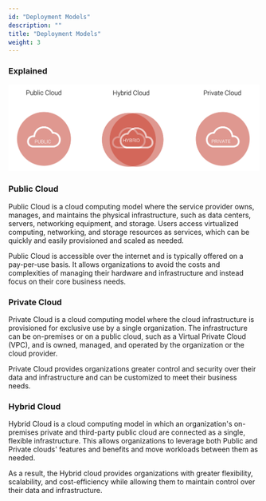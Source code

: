 ```yaml
---
id: "Deployment Models"
description: ""
title: "Deployment Models"
weight: 3
---
```



### **Explained**

![circles](circles.png)

### **Public Cloud**
Public Cloud is a cloud computing model where the service provider owns, manages, and maintains the physical infrastructure, such as data centers, servers, networking equipment, and storage. Users access virtualized computing, networking, and storage resources as services, which can be quickly and easily provisioned and scaled as needed.

Public Cloud is accessible over the internet and is typically offered on a pay-per-use basis. It allows organizations to avoid the costs and complexities of managing their hardware and infrastructure and instead focus on their core business needs.

### **Private Cloud**
Private Cloud is a cloud computing model where the cloud infrastructure is provisioned for exclusive use by a single organization. The infrastructure can be on-premises or on a public cloud, such as a Virtual Private Cloud (VPC), and is owned, managed, and operated by the organization or the cloud provider.

Private Cloud provides organizations greater control and security over their data and infrastructure and can be customized to meet their business needs.

### **Hybrid Cloud**
Hybrid Cloud is a cloud computing model in which an organization's on-premises private and third-party public cloud are connected as a single, flexible infrastructure. This allows organizations to leverage both Public and Private clouds' features and benefits and move workloads between them as needed.

As a result, the Hybrid cloud provides organizations with greater flexibility, scalability, and cost-efficiency while allowing them to maintain control over their data and infrastructure.